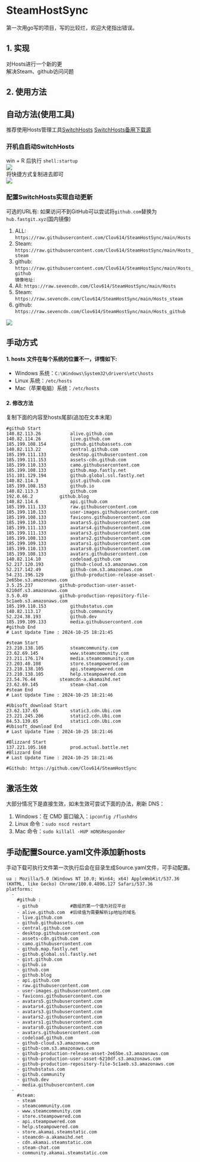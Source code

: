 # SteamHostSync
第一次用go写的项目，写的比较烂，欢迎大佬指出错误。

## 1. 实现
对Hosts进行一个新的更  
解决Steam、github访问问题

## 2. 使用方法
## 自动方法(使用工具)
推荐使用Hosts管理工具[SwitchHosts](https://github.com/oldj/SwitchHosts) 
[SwitchHosts备用下载源](https://nas.iaimi.info/s/nT5pb8jMQp32QwB)
### 开机自启动SwitchHosts
win + R 后执行 `shell:startup`    
![](/img/1.png)  
将快捷方式复制进去即可  
![](/img/2.png)  
### 配置SwitchHosts实现自动更新  
可选的URL有:
如果访问不到GitHub可以尝试将`github.com`替换为`hub.fastgit.xyz`(国内镜像)
1. ALL: `https://raw.githubusercontent.com/Clov614/SteamHostSync/main/Hosts`  
2. Steam: `https://raw.githubusercontent.com/Clov614/SteamHostSync/main/Hosts_steam`  
3. github: `https://raw.githubusercontent.com/Clov614/SteamHostSync/main/Hosts_github`    
`镜像地址:`
4. All: `https://raw.sevencdn.com/Clov614/SteamHostSync/main/Hosts`  
5. Steam: `https://raw.sevencdn.com/Clov614/SteamHostSync/main/Hosts_steam`  
6. github: `https://raw.sevencdn.com/Clov614/SteamHostSync/main/Hosts_github`  

![](/img/3.png)

## 手动方式
#### 1. hosts 文件在每个系统的位置不一，详情如下:
- Windows 系统：`C:\Windows\System32\drivers\etc\hosts`
- Linux 系统：`/etc/hosts`
- Mac（苹果电脑）系统：`/etc/hosts`

#### 2. 修改方法
复制下面的内容至hosts尾部(追加在文本末尾)

```
#github Start
140.82.113.26			alive.github.com
140.82.114.26			live.github.com
185.199.108.154			github.githubassets.com
140.82.113.22			central.github.com
185.199.111.133			desktop.githubusercontent.com
185.199.111.153			assets-cdn.github.com
185.199.110.133			camo.githubusercontent.com
185.199.108.133			github.map.fastly.net
151.101.129.194			github.global.ssl.fastly.net
140.82.114.3			gist.github.com
185.199.108.153			github.io
140.82.113.3			github.com
192.0.66.2			github.blog
140.82.114.6			api.github.com
185.199.111.133			raw.githubusercontent.com
185.199.110.133			user-images.githubusercontent.com
185.199.108.133			favicons.githubusercontent.com
185.199.110.133			avatars5.githubusercontent.com
185.199.111.133			avatars4.githubusercontent.com
185.199.111.133			avatars3.githubusercontent.com
185.199.108.133			avatars2.githubusercontent.com
185.199.109.133			avatars1.githubusercontent.com
185.199.110.133			avatars0.githubusercontent.com
185.199.108.133			avatars.githubusercontent.com
140.82.114.10			codeload.github.com
52.217.120.193			github-cloud.s3.amazonaws.com
52.217.142.49			github-com.s3.amazonaws.com
54.231.196.129			github-production-release-asset-2e65be.s3.amazonaws.com
3.5.25.237			github-production-user-asset-6210df.s3.amazonaws.com
3.5.0.49			github-production-repository-file-5c1aeb.s3.amazonaws.com
185.199.110.153			githubstatus.com
140.82.113.17			github.community
52.224.38.193			github.dev
185.199.109.133			media.githubusercontent.com
#github End
# Last Update Time : 2024-10-25 18:21:45 

#steam Start
23.210.138.105			steamcommunity.com
23.62.69.145			www.steamcommunity.com
23.211.176.174			media.steamcommunity.com
23.203.40.108			store.steampowered.com
23.210.138.105			api.steampowered.com
23.210.138.105			help.steampowered.com
23.54.76.44			steamcdn-a.akamaihd.net
23.62.69.145			steam-chat.com
#steam End
# Last Update Time : 2024-10-25 18:21:46 

#Ubisoft_download Start
23.62.137.65			static3.cdn.Ubi.com
23.221.245.206			static2.cdn.Ubi.com
84.53.139.65			static1.cdn.Ubi.com
#Ubisoft_download End
# Last Update Time : 2024-10-25 18:21:46 

#Blizzard Start
137.221.105.168			prod.actual.battle.net
#Blizzard End
# Last Update Time : 2024-10-25 18:21:46 

#Github: https://github.com/Clov614/SteamHostSync

```

## 激活生效
大部分情况下是直接生效，如未生效可尝试下面的办法，刷新 DNS：
1. Windows：在 CMD 窗口输入：`ipconfig /flushdns`
2. Linux 命令：`sudo nscd restart`
3. Mac 命令：`sudo killall -HUP mDNSResponder`  

## 手动配置Source.yaml文件添加新hosts  
手动下载可执行文件第一次执行后会在目录生成Source.yaml文件，可手动配置。  

```
ua : Mozilla/5.0 (Windows NT 10.0; Win64; x64) AppleWebKit/537.36 (KHTML, like Gecko) Chrome/100.0.4896.127 Safari/537.36
platforms:
  -
    #github :
    - github            #数组的第一个值为对应平台
    - alive.github.com  #后续值为需要解析ip地址的域名
    - live.github.com
    - github.githubassets.com
    - central.github.com
    - desktop.githubusercontent.com
    - assets-cdn.github.com
    - camo.githubusercontent.com
    - github.map.fastly.net
    - github.global.ssl.fastly.net
    - gist.github.com
    - github.io
    - github.com
    - github.blog
    - api.github.com
    - raw.githubusercontent.com
    - user-images.githubusercontent.com
    - favicons.githubusercontent.com
    - avatars5.githubusercontent.com
    - avatars4.githubusercontent.com
    - avatars3.githubusercontent.com
    - avatars2.githubusercontent.com
    - avatars1.githubusercontent.com
    - avatars0.githubusercontent.com
    - avatars.githubusercontent.com
    - codeload.github.com
    - github-cloud.s3.amazonaws.com
    - github-com.s3.amazonaws.com
    - github-production-release-asset-2e65be.s3.amazonaws.com
    - github-production-user-asset-6210df.s3.amazonaws.com
    - github-production-repository-file-5c1aeb.s3.amazonaws.com
    - githubstatus.com
    - github.community
    - github.dev
    - media.githubusercontent.com
  -
    #steam:
    - steam
    - steamcommunity.com
    - www.steamcommunity.com
    - store.steampowered.com
    - api.steampowered.com
    - help.steampowered.com
    - store.akamai.steamstatic.com
    - steamcdn-a.akamaihd.net
    - cdn.akamai.steamstatic.com
    - steam-chat.com
    - community.akamai.steamstatic.com
```
